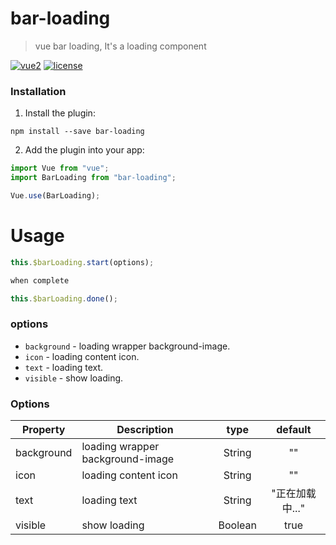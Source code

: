 # bar-loading

> vue bar loading, It's a loading component

[![vue2](https://img.shields.io/badge/vue-2.x-brightgreen.svg)](https://vuejs.org/)
[![license](https://img.shields.io/github/license/mashape/apistatus.svg)](https://github.com/PanJiaChen/vue-countTo)

### Installation

1. Install the plugin:

```
npm install --save bar-loading
```

2. Add the plugin into your app:

```javascript
import Vue from "vue";
import BarLoading from "bar-loading";

Vue.use(BarLoading);
```

# Usage

```js
this.$barLoading.start(options);

when complete

this.$barLoading.done();
```

### options

- `background` - loading wrapper background-image.
- `icon` - loading content icon.
- `text` - loading text.
- `visible` - show loading.

### Options

| Property   | Description                      |  type   |     default     |
| ---------- | -------------------------------- | :-----: | :-------------: |
| background | loading wrapper background-image | String  |       ""        |
| icon       | loading content icon             | String  |       ""        |
| text       | loading text                     | String  | "正在加载中..." |
| visible    | show loading                     | Boolean |      true       |
